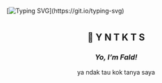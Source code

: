 
<!-- 
**mooyuuuu/mooyuuuu** is a ✨ _special_ ✨ repository because its `README.md` (this file) appears on your GitHub profile.
 -->
[![Typing SVG](https://readme-typing-svg.herokuapp.com/?font=Fira+Code&color=ffffff&size=45&center=true&vCenter=true&width=1000&lines=👋+Hi,+I'm+Fald!;Welcome+to+my+GitHub!;)](https://git.io/typing-svg)

<!--

<div style="position: relative; width: 100%; height: 100vh; overflow: hidden;">
  <img src="https://i.pinimg.com/originals/e1/7a/b9/e17ab9681bec36303a67cd0e13a7b170.gif" alt="Profile GIF" style="position: absolute; top: 50%; left: 50%; width: 100vw; height: auto; transform: translate(-50%, -50%)"/>
</div>

-->

<div align="center">

<!--
## 🌟 My Skills
[![My Skills](https://skillicons.dev/icons?i=html,css,js,php,mysql,bootstrap,express)](#)
-->

</div>

<div align="center"  style="margin: 40px;" >

## 🤔  Y N T K T S

### ***Yo, I’m Fald!***  
ya ndak tau kok tanya saya

</div>
